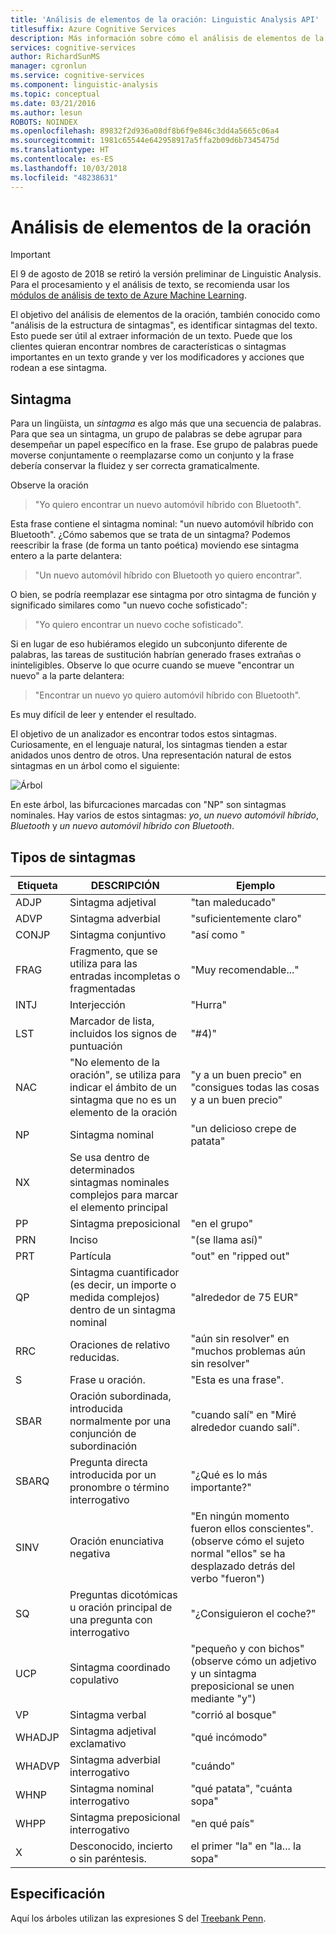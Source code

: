 ```yaml
---
title: 'Análisis de elementos de la oración: Linguistic Analysis API'
titlesuffix: Azure Cognitive Services
description: Más información sobre cómo el análisis de elementos de la oración, también conocido como "análisis de la estructura de sintagmas", identifica sintagmas del texto.
services: cognitive-services
author: RichardSunMS
manager: cgronlun
ms.service: cognitive-services
ms.component: linguistic-analysis
ms.topic: conceptual
ms.date: 03/21/2016
ms.author: lesun
ROBOTS: NOINDEX
ms.openlocfilehash: 89832f2d936a08df8b6f9e846c3dd4a5665c06a4
ms.sourcegitcommit: 1981c65544e642958917a5ffa2b09d6b7345475d
ms.translationtype: HT
ms.contentlocale: es-ES
ms.lasthandoff: 10/03/2018
ms.locfileid: "48238631"
---
```

# <a name="constituency-parsing"></a>Análisis de elementos de la oración

> [!IMPORTANT]
> El 9 de agosto de 2018 se retiró la versión preliminar de Linguistic Analysis. Para el procesamiento y el análisis de texto, se recomienda usar los [módulos de análisis de texto de Azure Machine Learning](https://docs.microsoft.com/azure/machine-learning/studio-module-reference/text-analytics).

El objetivo del análisis de elementos de la oración, también conocido como "análisis de la estructura de sintagmas", es identificar sintagmas del texto.
Esto puede ser útil al extraer información de un texto.
Puede que los clientes quieran encontrar nombres de características o sintagmas importantes en un texto grande y ver los modificadores y acciones que rodean a ese sintagma.

## <a name="phrases"></a>Sintagma

Para un lingüista, un *sintagma* es algo más que una secuencia de palabras.
Para que sea un sintagma, un grupo de palabras se debe agrupar para desempeñar un papel específico en la frase.
Ese grupo de palabras puede moverse conjuntamente o reemplazarse como un conjunto y la frase debería conservar la fluidez y ser correcta gramaticalmente.

Observe la oración

> "Yo quiero encontrar un nuevo automóvil híbrido con Bluetooth".

Esta frase contiene el sintagma nominal: "un nuevo automóvil híbrido con Bluetooth".
¿Cómo sabemos que se trata de un sintagma?
Podemos reescribir la frase (de forma un tanto poética) moviendo ese sintagma entero a la parte delantera:

> "Un nuevo automóvil híbrido con Bluetooth yo quiero encontrar".

O bien, se podría reemplazar ese sintagma por otro sintagma de función y significado similares como "un nuevo coche sofisticado":

> "Yo quiero encontrar un nuevo coche sofisticado".

Si en lugar de eso hubiéramos elegido un subconjunto diferente de palabras, las tareas de sustitución habrían generado frases extrañas o ininteligibles.
Observe lo que ocurre cuando se mueve "encontrar un nuevo" a la parte delantera:

> "Encontrar un nuevo yo quiero automóvil híbrido con Bluetooth".

Es muy difícil de leer y entender el resultado.

El objetivo de un analizador es encontrar todos estos sintagmas.
Curiosamente, en el lenguaje natural, los sintagmas tienden a estar anidados unos dentro de otros.
Una representación natural de estos sintagmas en un árbol como el siguiente:

![Árbol](./Images/tree.png)

En este árbol, las bifurcaciones marcadas con "NP" son sintagmas nominales.
Hay varios de estos sintagmas: *yo*, *un nuevo automóvil híbrido*, *Bluetooth* y *un nuevo automóvil híbrido con Bluetooth*.

## <a name="phrase-types"></a>Tipos de sintagmas

| Etiqueta | DESCRIPCIÓN | Ejemplo |
|-------|-------------|---------|
|ADJP   | Sintagma adjetival | "tan maleducado" |
|ADVP   | Sintagma adverbial | "suficientemente claro" |
|CONJP  | Sintagma conjuntivo | "así como " |
|FRAG   | Fragmento, que se utiliza para las entradas incompletas o fragmentadas | "Muy recomendable..." |
|INTJ   | Interjección | "Hurra" |
|LST    | Marcador de lista, incluidos los signos de puntuación | "#4)" |
|NAC    | "No elemento de la oración", se utiliza para indicar el ámbito de un sintagma que no es un elemento de la oración |  "y a un buen precio" en "consigues todas las cosas y a un buen precio" |
|NP | Sintagma nominal | "un delicioso crepe de patata" |
|NX | Se usa dentro de determinados sintagmas nominales complejos para marcar el elemento principal| |
|PP | Sintagma preposicional| "en el grupo" |
|PRN    | Inciso| "(se llama así)" |
|PRT    | Partícula| "out" en "ripped out" |
|QP | Sintagma cuantificador (es decir, un importe o medida complejos) dentro de un sintagma nominal| "alrededor de 75 EUR" |
|RRC    | Oraciones de relativo reducidas.| "aún sin resolver" en "muchos problemas aún sin resolver" |
|S  | Frase u oración. | "Esta es una frase".
|SBAR   | Oración subordinada, introducida normalmente por una conjunción de subordinación | "cuando salí" en "Miré alrededor cuando salí".|
|SBARQ  | Pregunta directa introducida por un pronombre o término interrogativo | "¿Qué es lo más importante?" |
|SINV   | Oración enunciativa negativa | "En ningún momento fueron ellos conscientes". (observe cómo el sujeto normal "ellos" se ha desplazado detrás del verbo "fueron") |
|SQ | Preguntas dicotómicas u oración principal de una pregunta con interrogativo | "¿Consiguieron el coche?" |
|UCP    | Sintagma coordinado copulativo| "pequeño y con bichos" (observe cómo un adjetivo y un sintagma preposicional se unen mediante "y")|
|VP | Sintagma verbal | "corrió al bosque" |
|WHADJP | Sintagma adjetival exclamativo | "qué incómodo" |
|WHADVP | Sintagma adverbial interrogativo| "cuándo" |
|WHNP   | Sintagma nominal interrogativo| "qué patata", "cuánta sopa"|
|WHPP   | Sintagma preposicional interrogativo| "en qué país"|
|X  | Desconocido, incierto o sin paréntesis.| el primer "la" en "la... la sopa" |


## <a name="specification"></a>Especificación

Aquí los árboles utilizan las expresiones S del [Treebank Penn](https://catalog.ldc.upenn.edu/ldc99t42).
